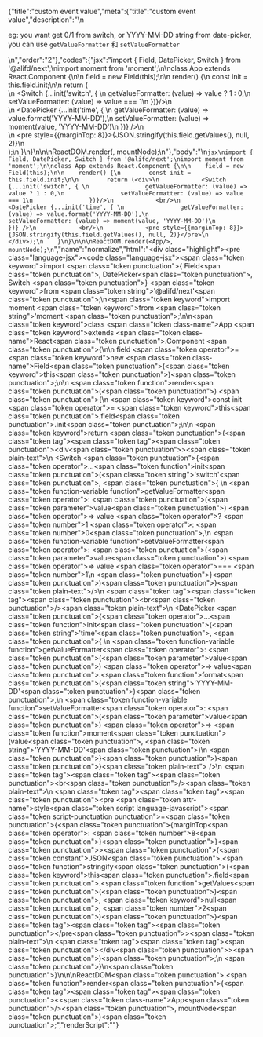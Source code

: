 {"title":"custom event value","meta":{"title":"custom event value","description":"\n<p>eg: you want get 0/1 from switch, or YYYY-MM-DD string from date-picker, you can use <code>getValueFormatter</code> 和 <code>setValueFormatter</code></p>\n","order":"2"},"codes":{"jsx":"import { Field, DatePicker, Switch } from '@alifd/next';\nimport moment from 'moment';\n\nclass App extends React.Component {\n\n    field = new Field(this);\n\n    render() {\n        const init = this.field.init;\n\n        return (<div>\n            <Switch {...init('switch', { \n                getValueFormatter: (value) => value ? 1 : 0,\n                setValueFormatter: (value) => value === 1\n                })}/>\n            <br/>\n            <DatePicker {...init('time', { \n                getValueFormatter: (value) => value.format('YYYY-MM-DD'),\n                setValueFormatter: (value) => moment(value, 'YYYY-MM-DD')\n                })} />\n            <br/>\n            <pre style={{marginTop: 8}}>{JSON.stringify(this.field.getValues(), null, 2)}</pre>\n        </div>);\n    }\n}\n\n\nReactDOM.render(<App/>, mountNode);\n"},"body":"\n````jsx\nimport { Field, DatePicker, Switch } from '@alifd/next';\nimport moment from 'moment';\n\nclass App extends React.Component {\n\n    field = new Field(this);\n\n    render() {\n        const init = this.field.init;\n\n        return (<div>\n            <Switch {...init('switch', { \n                getValueFormatter: (value) => value ? 1 : 0,\n                setValueFormatter: (value) => value === 1\n                })}/>\n            <br/>\n            <DatePicker {...init('time', { \n                getValueFormatter: (value) => value.format('YYYY-MM-DD'),\n                setValueFormatter: (value) => moment(value, 'YYYY-MM-DD')\n                })} />\n            <br/>\n            <pre style={{marginTop: 8}}>{JSON.stringify(this.field.getValues(), null, 2)}</pre>\n        </div>);\n    }\n}\n\n\nReactDOM.render(<App/>, mountNode);\n````","name":"normalize","html":"<script>(function(){'use strict';\n\nvar _createClass = function () { function defineProperties(target, props) { for (var i = 0; i < props.length; i++) { var descriptor = props[i]; descriptor.enumerable = descriptor.enumerable || false; descriptor.configurable = true; if (\"value\" in descriptor) descriptor.writable = true; Object.defineProperty(target, descriptor.key, descriptor); } } return function (Constructor, protoProps, staticProps) { if (protoProps) defineProperties(Constructor.prototype, protoProps); if (staticProps) defineProperties(Constructor, staticProps); return Constructor; }; }();\n\nvar _next = require('@alifd/next');\n\nvar _moment = require('moment');\n\nvar _moment2 = _interopRequireDefault(_moment);\n\nfunction _interopRequireDefault(obj) { return obj && obj.__esModule ? obj : { default: obj }; }\n\nfunction _classCallCheck(instance, Constructor) { if (!(instance instanceof Constructor)) { throw new TypeError(\"Cannot call a class as a function\"); } }\n\nfunction _possibleConstructorReturn(self, call) { if (!self) { throw new ReferenceError(\"this hasn't been initialised - super() hasn't been called\"); } return call && (typeof call === \"object\" || typeof call === \"function\") ? call : self; }\n\nfunction _inherits(subClass, superClass) { if (typeof superClass !== \"function\" && superClass !== null) { throw new TypeError(\"Super expression must either be null or a function, not \" + typeof superClass); } subClass.prototype = Object.create(superClass && superClass.prototype, { constructor: { value: subClass, enumerable: false, writable: true, configurable: true } }); if (superClass) Object.setPrototypeOf ? Object.setPrototypeOf(subClass, superClass) : subClass.__proto__ = superClass; }\n\nvar App = function (_React$Component) {\n    _inherits(App, _React$Component);\n\n    function App() {\n        var _ref;\n\n        var _temp, _this, _ret;\n\n        _classCallCheck(this, App);\n\n        for (var _len = arguments.length, args = Array(_len), _key = 0; _key < _len; _key++) {\n            args[_key] = arguments[_key];\n        }\n\n        return _ret = (_temp = (_this = _possibleConstructorReturn(this, (_ref = App.__proto__ || Object.getPrototypeOf(App)).call.apply(_ref, [this].concat(args))), _this), _this.field = new _next.Field(_this), _temp), _possibleConstructorReturn(_this, _ret);\n    }\n\n    _createClass(App, [{\n        key: 'render',\n        value: function render() {\n            var init = this.field.init;\n\n            return React.createElement(\n                'div',\n                null,\n                React.createElement(_next.Switch, init('switch', {\n                    getValueFormatter: function getValueFormatter(value) {\n                        return value ? 1 : 0;\n                    },\n                    setValueFormatter: function setValueFormatter(value) {\n                        return value === 1;\n                    }\n                })),\n                React.createElement('br', null),\n                React.createElement(_next.DatePicker, init('time', {\n                    getValueFormatter: function getValueFormatter(value) {\n                        return value.format('YYYY-MM-DD');\n                    },\n                    setValueFormatter: function setValueFormatter(value) {\n                        return (0, _moment2.default)(value, 'YYYY-MM-DD');\n                    }\n                })),\n                React.createElement('br', null),\n                React.createElement(\n                    'pre',\n                    { style: { marginTop: 8 } },\n                    JSON.stringify(this.field.getValues(), null, 2)\n                )\n            );\n        }\n    }]);\n\n    return App;\n}(React.Component);\n\nReactDOM.render(React.createElement(App, null), mountNode);})()</script><div class=\"highlight\"><pre class=\"language-jsx\"><code class=\"language-jsx\"><span class=\"token keyword\">import</span> <span class=\"token punctuation\">{</span> Field<span class=\"token punctuation\">,</span> DatePicker<span class=\"token punctuation\">,</span> Switch <span class=\"token punctuation\">}</span> <span class=\"token keyword\">from</span> <span class=\"token string\">'@alifd/next'</span><span class=\"token punctuation\">;</span>\n<span class=\"token keyword\">import</span> moment <span class=\"token keyword\">from</span> <span class=\"token string\">'moment'</span><span class=\"token punctuation\">;</span>\n\n<span class=\"token keyword\">class</span> <span class=\"token class-name\">App</span> <span class=\"token keyword\">extends</span> <span class=\"token class-name\">React<span class=\"token punctuation\">.</span>Component</span> <span class=\"token punctuation\">{</span>\n\n    field <span class=\"token operator\">=</span> <span class=\"token keyword\">new</span> <span class=\"token class-name\">Field</span><span class=\"token punctuation\">(</span><span class=\"token keyword\">this</span><span class=\"token punctuation\">)</span><span class=\"token punctuation\">;</span>\n\n    <span class=\"token function\">render</span><span class=\"token punctuation\">(</span><span class=\"token punctuation\">)</span> <span class=\"token punctuation\">{</span>\n        <span class=\"token keyword\">const</span> init <span class=\"token operator\">=</span> <span class=\"token keyword\">this</span><span class=\"token punctuation\">.</span>field<span class=\"token punctuation\">.</span>init<span class=\"token punctuation\">;</span>\n\n        <span class=\"token keyword\">return</span> <span class=\"token punctuation\">(</span><span class=\"token tag\"><span class=\"token tag\"><span class=\"token punctuation\">&lt;</span>div</span><span class=\"token punctuation\">></span></span><span class=\"token plain-text\">\n            &lt;Switch </span><span class=\"token punctuation\">{</span><span class=\"token operator\">...</span><span class=\"token function\">init</span><span class=\"token punctuation\">(</span><span class=\"token string\">'switch'</span><span class=\"token punctuation\">,</span> <span class=\"token punctuation\">{</span> \n                <span class=\"token function-variable function\">getValueFormatter</span><span class=\"token operator\">:</span> <span class=\"token punctuation\">(</span><span class=\"token parameter\">value</span><span class=\"token punctuation\">)</span> <span class=\"token operator\">=></span> value <span class=\"token operator\">?</span> <span class=\"token number\">1</span> <span class=\"token operator\">:</span> <span class=\"token number\">0</span><span class=\"token punctuation\">,</span>\n                <span class=\"token function-variable function\">setValueFormatter</span><span class=\"token operator\">:</span> <span class=\"token punctuation\">(</span><span class=\"token parameter\">value</span><span class=\"token punctuation\">)</span> <span class=\"token operator\">=></span> value <span class=\"token operator\">===</span> <span class=\"token number\">1</span>\n                <span class=\"token punctuation\">}</span><span class=\"token punctuation\">)</span><span class=\"token punctuation\">}</span><span class=\"token plain-text\">/>\n            </span><span class=\"token tag\"><span class=\"token tag\"><span class=\"token punctuation\">&lt;</span>br</span><span class=\"token punctuation\">/></span></span><span class=\"token plain-text\">\n            &lt;DatePicker </span><span class=\"token punctuation\">{</span><span class=\"token operator\">...</span><span class=\"token function\">init</span><span class=\"token punctuation\">(</span><span class=\"token string\">'time'</span><span class=\"token punctuation\">,</span> <span class=\"token punctuation\">{</span> \n                <span class=\"token function-variable function\">getValueFormatter</span><span class=\"token operator\">:</span> <span class=\"token punctuation\">(</span><span class=\"token parameter\">value</span><span class=\"token punctuation\">)</span> <span class=\"token operator\">=></span> value<span class=\"token punctuation\">.</span><span class=\"token function\">format</span><span class=\"token punctuation\">(</span><span class=\"token string\">'YYYY-MM-DD'</span><span class=\"token punctuation\">)</span><span class=\"token punctuation\">,</span>\n                <span class=\"token function-variable function\">setValueFormatter</span><span class=\"token operator\">:</span> <span class=\"token punctuation\">(</span><span class=\"token parameter\">value</span><span class=\"token punctuation\">)</span> <span class=\"token operator\">=></span> <span class=\"token function\">moment</span><span class=\"token punctuation\">(</span>value<span class=\"token punctuation\">,</span> <span class=\"token string\">'YYYY-MM-DD'</span><span class=\"token punctuation\">)</span>\n                <span class=\"token punctuation\">}</span><span class=\"token punctuation\">)</span><span class=\"token punctuation\">}</span><span class=\"token plain-text\"> />\n            </span><span class=\"token tag\"><span class=\"token tag\"><span class=\"token punctuation\">&lt;</span>br</span><span class=\"token punctuation\">/></span></span><span class=\"token plain-text\">\n            </span><span class=\"token tag\"><span class=\"token tag\"><span class=\"token punctuation\">&lt;</span>pre</span> <span class=\"token attr-name\">style</span><span class=\"token script language-javascript\"><span class=\"token script-punctuation punctuation\">=</span><span class=\"token punctuation\">{</span><span class=\"token punctuation\">{</span>marginTop<span class=\"token operator\">:</span> <span class=\"token number\">8</span><span class=\"token punctuation\">}</span><span class=\"token punctuation\">}</span></span><span class=\"token punctuation\">></span></span><span class=\"token punctuation\">{</span><span class=\"token constant\">JSON</span><span class=\"token punctuation\">.</span><span class=\"token function\">stringify</span><span class=\"token punctuation\">(</span><span class=\"token keyword\">this</span><span class=\"token punctuation\">.</span>field<span class=\"token punctuation\">.</span><span class=\"token function\">getValues</span><span class=\"token punctuation\">(</span><span class=\"token punctuation\">)</span><span class=\"token punctuation\">,</span> <span class=\"token keyword\">null</span><span class=\"token punctuation\">,</span> <span class=\"token number\">2</span><span class=\"token punctuation\">)</span><span class=\"token punctuation\">}</span><span class=\"token tag\"><span class=\"token tag\"><span class=\"token punctuation\">&lt;/</span>pre</span><span class=\"token punctuation\">></span></span><span class=\"token plain-text\">\n        </span><span class=\"token tag\"><span class=\"token tag\"><span class=\"token punctuation\">&lt;/</span>div</span><span class=\"token punctuation\">></span></span><span class=\"token punctuation\">)</span><span class=\"token punctuation\">;</span>\n    <span class=\"token punctuation\">}</span>\n<span class=\"token punctuation\">}</span>\n\n\nReactDOM<span class=\"token punctuation\">.</span><span class=\"token function\">render</span><span class=\"token punctuation\">(</span><span class=\"token tag\"><span class=\"token tag\"><span class=\"token punctuation\">&lt;</span><span class=\"token class-name\">App</span></span><span class=\"token punctuation\">/></span></span><span class=\"token punctuation\">,</span> mountNode<span class=\"token punctuation\">)</span><span class=\"token punctuation\">;</span></code></pre></div>","renderScript":"<script>(function(){'use strict';\n\nvar _createClass = function () { function defineProperties(target, props) { for (var i = 0; i < props.length; i++) { var descriptor = props[i]; descriptor.enumerable = descriptor.enumerable || false; descriptor.configurable = true; if (\"value\" in descriptor) descriptor.writable = true; Object.defineProperty(target, descriptor.key, descriptor); } } return function (Constructor, protoProps, staticProps) { if (protoProps) defineProperties(Constructor.prototype, protoProps); if (staticProps) defineProperties(Constructor, staticProps); return Constructor; }; }();\n\nvar _reactLive = require('react-live');\n\nvar _next = require('@alifd/next');\n\nvar _moment = require('moment');\n\nvar _moment2 = _interopRequireDefault(_moment);\n\nfunction _interopRequireDefault(obj) { return obj && obj.__esModule ? obj : { default: obj }; }\n\nfunction _classCallCheck(instance, Constructor) { if (!(instance instanceof Constructor)) { throw new TypeError(\"Cannot call a class as a function\"); } }\n\nfunction _possibleConstructorReturn(self, call) { if (!self) { throw new ReferenceError(\"this hasn't been initialised - super() hasn't been called\"); } return call && (typeof call === \"object\" || typeof call === \"function\") ? call : self; }\n\nfunction _inherits(subClass, superClass) { if (typeof superClass !== \"function\" && superClass !== null) { throw new TypeError(\"Super expression must either be null or a function, not \" + typeof superClass); } subClass.prototype = Object.create(superClass && superClass.prototype, { constructor: { value: subClass, enumerable: false, writable: true, configurable: true } }); if (superClass) Object.setPrototypeOf ? Object.setPrototypeOf(subClass, superClass) : subClass.__proto__ = superClass; }\n\nwindow.demoNames.push('normalizeEnUs');\n\n\nwindow.normalizeEnUsRenderScript = function normalizeEnUsRenderScript(liveDemo) {\n    var mountNode = document.getElementById('normalizeEnUs-mount');\n    if (liveDemo === \"false\") {\n        document.getElementById('normalizeEnUs-body').innerHTML = '<pre class=\"language-jsx\"><code class=\"language-jsx\"><span class=\"token keyword\">import</span> <span class=\"token punctuation\">{</span> Field<span class=\"token punctuation\">,</span> DatePicker<span class=\"token punctuation\">,</span> Switch <span class=\"token punctuation\">}</span> <span class=\"token keyword\">from</span> <span class=\"token string\">\\'@alifd/next\\'</span><span class=\"token punctuation\">;</span>\\n<span class=\"token keyword\">import</span> moment <span class=\"token keyword\">from</span> <span class=\"token string\">\\'moment\\'</span><span class=\"token punctuation\">;</span>\\n\\n<span class=\"token keyword\">class</span> <span class=\"token class-name\">App</span> <span class=\"token keyword\">extends</span> <span class=\"token class-name\">React<span class=\"token punctuation\">.</span>Component</span> <span class=\"token punctuation\">{</span>\\n\\n    field <span class=\"token operator\">=</span> <span class=\"token keyword\">new</span> <span class=\"token class-name\">Field</span><span class=\"token punctuation\">(</span><span class=\"token keyword\">this</span><span class=\"token punctuation\">)</span><span class=\"token punctuation\">;</span>\\n\\n    <span class=\"token function\">render</span><span class=\"token punctuation\">(</span><span class=\"token punctuation\">)</span> <span class=\"token punctuation\">{</span>\\n        <span class=\"token keyword\">const</span> init <span class=\"token operator\">=</span> <span class=\"token keyword\">this</span><span class=\"token punctuation\">.</span>field<span class=\"token punctuation\">.</span>init<span class=\"token punctuation\">;</span>\\n\\n        <span class=\"token keyword\">return</span> <span class=\"token punctuation\">(</span><span class=\"token tag\"><span class=\"token tag\"><span class=\"token punctuation\">&lt;</span>div</span><span class=\"token punctuation\">></span></span><span class=\"token plain-text\">\\n            &lt;Switch </span><span class=\"token punctuation\">{</span><span class=\"token operator\">...</span><span class=\"token function\">init</span><span class=\"token punctuation\">(</span><span class=\"token string\">\\'switch\\'</span><span class=\"token punctuation\">,</span> <span class=\"token punctuation\">{</span> \\n                <span class=\"token function-variable function\">getValueFormatter</span><span class=\"token operator\">:</span> <span class=\"token punctuation\">(</span><span class=\"token parameter\">value</span><span class=\"token punctuation\">)</span> <span class=\"token operator\">=></span> value <span class=\"token operator\">?</span> <span class=\"token number\">1</span> <span class=\"token operator\">:</span> <span class=\"token number\">0</span><span class=\"token punctuation\">,</span>\\n                <span class=\"token function-variable function\">setValueFormatter</span><span class=\"token operator\">:</span> <span class=\"token punctuation\">(</span><span class=\"token parameter\">value</span><span class=\"token punctuation\">)</span> <span class=\"token operator\">=></span> value <span class=\"token operator\">===</span> <span class=\"token number\">1</span>\\n                <span class=\"token punctuation\">}</span><span class=\"token punctuation\">)</span><span class=\"token punctuation\">}</span><span class=\"token plain-text\">/>\\n            </span><span class=\"token tag\"><span class=\"token tag\"><span class=\"token punctuation\">&lt;</span>br</span><span class=\"token punctuation\">/></span></span><span class=\"token plain-text\">\\n            &lt;DatePicker </span><span class=\"token punctuation\">{</span><span class=\"token operator\">...</span><span class=\"token function\">init</span><span class=\"token punctuation\">(</span><span class=\"token string\">\\'time\\'</span><span class=\"token punctuation\">,</span> <span class=\"token punctuation\">{</span> \\n                <span class=\"token function-variable function\">getValueFormatter</span><span class=\"token operator\">:</span> <span class=\"token punctuation\">(</span><span class=\"token parameter\">value</span><span class=\"token punctuation\">)</span> <span class=\"token operator\">=></span> value<span class=\"token punctuation\">.</span><span class=\"token function\">format</span><span class=\"token punctuation\">(</span><span class=\"token string\">\\'YYYY-MM-DD\\'</span><span class=\"token punctuation\">)</span><span class=\"token punctuation\">,</span>\\n                <span class=\"token function-variable function\">setValueFormatter</span><span class=\"token operator\">:</span> <span class=\"token punctuation\">(</span><span class=\"token parameter\">value</span><span class=\"token punctuation\">)</span> <span class=\"token operator\">=></span> <span class=\"token function\">moment</span><span class=\"token punctuation\">(</span>value<span class=\"token punctuation\">,</span> <span class=\"token string\">\\'YYYY-MM-DD\\'</span><span class=\"token punctuation\">)</span>\\n                <span class=\"token punctuation\">}</span><span class=\"token punctuation\">)</span><span class=\"token punctuation\">}</span><span class=\"token plain-text\"> />\\n            </span><span class=\"token tag\"><span class=\"token tag\"><span class=\"token punctuation\">&lt;</span>br</span><span class=\"token punctuation\">/></span></span><span class=\"token plain-text\">\\n            </span><span class=\"token tag\"><span class=\"token tag\"><span class=\"token punctuation\">&lt;</span>pre</span> <span class=\"token attr-name\">style</span><span class=\"token script language-javascript\"><span class=\"token script-punctuation punctuation\">=</span><span class=\"token punctuation\">{</span><span class=\"token punctuation\">{</span>marginTop<span class=\"token operator\">:</span> <span class=\"token number\">8</span><span class=\"token punctuation\">}</span><span class=\"token punctuation\">}</span></span><span class=\"token punctuation\">></span></span><span class=\"token punctuation\">{</span><span class=\"token constant\">JSON</span><span class=\"token punctuation\">.</span><span class=\"token function\">stringify</span><span class=\"token punctuation\">(</span><span class=\"token keyword\">this</span><span class=\"token punctuation\">.</span>field<span class=\"token punctuation\">.</span><span class=\"token function\">getValues</span><span class=\"token punctuation\">(</span><span class=\"token punctuation\">)</span><span class=\"token punctuation\">,</span> <span class=\"token keyword\">null</span><span class=\"token punctuation\">,</span> <span class=\"token number\">2</span><span class=\"token punctuation\">)</span><span class=\"token punctuation\">}</span><span class=\"token tag\"><span class=\"token tag\"><span class=\"token punctuation\">&lt;/</span>pre</span><span class=\"token punctuation\">></span></span><span class=\"token plain-text\">\\n        </span><span class=\"token tag\"><span class=\"token tag\"><span class=\"token punctuation\">&lt;/</span>div</span><span class=\"token punctuation\">></span></span><span class=\"token punctuation\">)</span><span class=\"token punctuation\">;</span>\\n    <span class=\"token punctuation\">}</span>\\n<span class=\"token punctuation\">}</span>\\n\\n\\nReactDOM<span class=\"token punctuation\">.</span><span class=\"token function\">render</span><span class=\"token punctuation\">(</span><span class=\"token tag\"><span class=\"token tag\"><span class=\"token punctuation\">&lt;</span><span class=\"token class-name\">App</span></span><span class=\"token punctuation\">/></span></span><span class=\"token punctuation\">,</span> mountNode<span class=\"token punctuation\">)</span><span class=\"token punctuation\">;</span>\\n</code></pre>\\n'.replace(/{backquote}/g, '`').replace(/{dollar}/g, '$');\n\n        var App = function (_React$Component) {\n            _inherits(App, _React$Component);\n\n            function App() {\n                var _ref;\n\n                var _temp, _this, _ret;\n\n                _classCallCheck(this, App);\n\n                for (var _len = arguments.length, args = Array(_len), _key = 0; _key < _len; _key++) {\n                    args[_key] = arguments[_key];\n                }\n\n                return _ret = (_temp = (_this = _possibleConstructorReturn(this, (_ref = App.__proto__ || Object.getPrototypeOf(App)).call.apply(_ref, [this].concat(args))), _this), _this.field = new _next.Field(_this), _temp), _possibleConstructorReturn(_this, _ret);\n            }\n\n            _createClass(App, [{\n                key: 'render',\n                value: function render() {\n                    var init = this.field.init;\n\n                    return React.createElement(\n                        'div',\n                        null,\n                        React.createElement(_next.Switch, init('switch', {\n                            getValueFormatter: function getValueFormatter(value) {\n                                return value ? 1 : 0;\n                            },\n                            setValueFormatter: function setValueFormatter(value) {\n                                return value === 1;\n                            }\n                        })),\n                        React.createElement('br', null),\n                        React.createElement(_next.DatePicker, init('time', {\n                            getValueFormatter: function getValueFormatter(value) {\n                                return value.format('YYYY-MM-DD');\n                            },\n                            setValueFormatter: function setValueFormatter(value) {\n                                return (0, _moment2.default)(value, 'YYYY-MM-DD');\n                            }\n                        })),\n                        React.createElement('br', null),\n                        React.createElement(\n                            'pre',\n                            { style: { marginTop: 8 } },\n                            JSON.stringify(this.field.getValues(), null, 2)\n                        )\n                    );\n                }\n            }]);\n\n            return App;\n        }(React.Component);\n\n        ReactDOM.render(React.createElement(App, null), mountNode);\n\n        return;\n    }\n\n    var normalizeEnUsLiveScript = 'class App extends React.Component {\\n  constructor(...args) {\\n    super(...args);\\n    this.field = new Field(this);\\n  }\\n  render() {\\n    const init = this.field.init;\\n\\n    return (\\n      <div>\\n        <Switch\\n          {...init(\"switch\", {\\n            getValueFormatter: value => (value ? 1 : 0),\\n            setValueFormatter: value => value === 1\\n          })}\\n        />\\n        <br />\\n        <DatePicker\\n          {...init(\"time\", {\\n            getValueFormatter: value => value.format(\"YYYY-MM-DD\"),\\n            setValueFormatter: value => moment(value, \"YYYY-MM-DD\")\\n          })}\\n        />\\n        <br />\\n        <pre style={{ marginTop: 8 }}>\\n          {JSON.stringify(this.field.getValues(), null, 2)}\\n        </pre>\\n      </div>\\n    );\\n  }\\n}\\n\\nReactDOM.render(<App />, mountNode);';\n    var emptyTheme = {\n        plain: {},\n        styles: [{\n            types: [],\n            styles: {}\n        }]\n    };\n\n    function renderAfter() {\n        ReactDOM.render(React.createElement(\n            _next.Balloon.Tooltip,\n            {\n                align: 't',\n                style: { maxWidth: 320 },\n                trigger: React.createElement('div', {\n                    dangerouslySetInnerHTML: {\n                        __html: '<pre class=\"language-jsx\"><code class=\"language-jsx\"><span class=\"token keyword\">import</span> <span class=\"token punctuation\">{</span> Field<span class=\"token punctuation\">,</span> DatePicker<span class=\"token punctuation\">,</span> Switch <span class=\"token punctuation\">}</span> <span class=\"token keyword\">from</span> <span class=\"token string\">\\'@alifd/next\\'</span><span class=\"token punctuation\">;</span>\\n<span class=\"token keyword\">import</span> moment <span class=\"token keyword\">from</span> <span class=\"token string\">\\'moment\\'</span><span class=\"token punctuation\">;</span>\\n</code></pre>\\n'\n                    }\n                })\n            },\n            '\\u7F16\\u8F91\\u6A21\\u5F0F\\u6682\\u4E0D\\u652F\\u6301\\u4FEE\\u6539\\u4F9D\\u8D56\\u5F15\\u5165'\n        ), document.getElementById('normalizeEnUs-live-import'));\n    }\n\n    var LiveRenderer = function (_React$Component2) {\n        _inherits(LiveRenderer, _React$Component2);\n\n        function LiveRenderer(props) {\n            _classCallCheck(this, LiveRenderer);\n\n            var _this2 = _possibleConstructorReturn(this, (LiveRenderer.__proto__ || Object.getPrototypeOf(LiveRenderer)).call(this, props));\n\n            _this2.onBlur = function () {\n                var time = new Date().getTime();\n                window.top.postMessage({\n                    type: 'ReactLiveEdit',\n                    from: 'demo',\n                    body: { name: 'normalizeEnUs', component: 'Field', time: time }\n                }, '*');\n            };\n\n            return _this2;\n        }\n\n        _createClass(LiveRenderer, [{\n            key: 'componentDidMount',\n            value: function componentDidMount() {\n                renderAfter();\n            }\n        }, {\n            key: 'render',\n            value: function render() {\n                return React.createElement(\n                    _reactLive.LiveProvider,\n                    {\n                        code: normalizeEnUsLiveScript,\n                        scope: { Field: _next.Field, DatePicker: _next.DatePicker, Switch: _next.Switch, moment: _moment2.default, mountNode: mountNode },\n                        noInline: true },\n                    React.createElement(\n                        'div',\n                        { id: 'normalizeEnUs-live-editor' },\n                        React.createElement(_reactLive.LiveError, { id: 'normalizeEnUs-live-error', className: 'react-live-error' }),\n                        React.createElement('div', { id: 'normalizeEnUs-live-import' }),\n                        React.createElement(\n                            'div',\n                            { id: 'normalizeEnUs-live-body', className: 'react-live-body' },\n                            React.createElement(_reactLive.LiveEditor, { theme: emptyTheme, onBlur: this.onBlur })\n                        ),\n                        React.createElement('div', { id: 'normalizeEnUs-live-css' })\n                    ),\n                    React.createElement(_reactLive.LivePreview, null)\n                );\n            }\n        }]);\n\n        return LiveRenderer;\n    }(React.Component);\n\n    ReactDOM.render(React.createElement(LiveRenderer, null), document.getElementById('normalizeEnUs-body'));\n    return;\n};\n\nwindow.renderFuncs.push(normalizeEnUsRenderScript);\n\nfunction onRiddleOrCodePenClick(type) {\n    var time = new Date().getTime();\n    window.top.postMessage({\n        type: 'RiddleOrCodePenClick',\n        from: 'demo',\n        body: { name: 'normalizeEnUs', component: 'Field', type: type, time: time }\n    }, '*');\n}\nReactDOM.render(React.createElement(\n    _next.Balloon.Tooltip,\n    {\n        align: 'b',\n        style: { maxWidth: 400 },\n        trigger: React.createElement(\n            'span',\n            { role: 'img', className: 'op-icon', onClick: function onClick() {\n                    return onRiddleOrCodePenClick('CodePen');\n                } },\n            React.createElement(\n                'svg',\n                { viewBox: '0 0 20 20', fill: 'currentColor' },\n                React.createElement('path', {\n                    d: 'M17.7207447,7.0537234 L10.2739362,2.0893617 C10.0952128,1.97021277 9.86223404,1.97021277 9.68404255,2.0893617 L2.23723404,7.0537234 C2.0893617,7.15212766 2.00053191,7.31861702 2.00053191,7.4962766 L2.00053191,12.4606383 C2.00053191,12.6382979 2.0893617,12.8047872 2.23723404,12.9031915 L9.68404255,17.8675532 C9.77340426,17.9271277 9.87606383,17.9569149 9.97925532,17.9569149 C10.0824468,17.9569149 10.1851064,17.9271277 10.2744681,17.8675532 L17.7212766,12.9031915 C17.8691489,12.8047872 17.9579787,12.6382979 17.9579787,12.4606383 L17.9579787,7.4962766 C17.9579787,7.31861702 17.8691489,7.15212766 17.7212766,7.0537234 L17.7207447,7.0537234 Z M9.9787234,11.8218085 L7.2143617,9.9787234 L9.9787234,8.1356383 L12.7430851,9.9787234 L9.9787234,11.8218085 Z M10.5106383,7.21170213 L10.5106383,3.52553191 L16.4664894,7.4962766 L13.7021277,9.3393617 L10.5106383,7.21170213 Z M9.44680851,7.21170213 L6.25531915,9.3393617 L3.49095745,7.4962766 L9.44680851,3.52553191 L9.44680851,7.21170213 Z M5.2962766,9.9787234 L3.06382979,11.4670213 L3.06382979,8.49042553 L5.2962766,9.9787234 Z M6.25531915,10.6180851 L9.44680851,12.7457447 L9.44680851,16.4319149 L3.49095745,12.4611702 L6.25531915,10.6180851 Z M10.5106383,12.7457447 L13.7021277,10.6180851 L16.4664894,12.4611702 L10.5106383,16.4319149 L10.5106383,12.7457447 Z M14.6611702,9.9787234 L16.893617,8.49042553 L16.893617,11.4670213 L14.6611702,9.9787234 Z' })\n            )\n        ) },\n    React.createElement(\n        'span',\n        null,\n        '\\u5728CodePen\\u4E2D\\u6253\\u5F00'\n    )\n), document.getElementById('normalizeEnUs-CodePen'));\nReactDOM.render(React.createElement(\n    _next.Balloon.Tooltip,\n    {\n        align: 'b',\n        style: { maxWidth: 400 },\n        trigger: React.createElement(\n            'span',\n            { role: 'img', className: 'op-icon', onClick: function onClick() {\n                    return onRiddleOrCodePenClick('Riddle');\n                } },\n            React.createElement(\n                'svg',\n                { viewBox: '0 0 20 20', fill: 'currentColor' },\n                React.createElement('path', {\n                    d: 'M12.0135981,2 C14.9585189,2 17.345849,4.38716704 17.345849,7.33333333 C17.345849,9.38478693 16.1882418,11.1657179 14.4903288,12.0578577 L17.2084049,16.7658872 C17.2378708,16.8169235 17.2591949,16.8704263 17.2727803,16.9248914 C17.3474476,17.0262914 17.3916465,17.1520943 17.3916465,17.2882205 C17.3916465,17.628088 17.1161295,17.9036051 16.7762619,17.9036051 L2.81174505,17.9048498 C2.75007855,17.9255976 2.68404472,17.9368421 2.61538462,17.9368421 C2.27551708,17.9368421 2,17.661325 2,17.3214575 L2,4.90050552 C2,4.44767651 2.36696407,4.08058607 2.8201909,4.08058607 L2.8201909,4.08058607 L4.598,4.08 L4.59829061,3.64037695 C4.59829061,2.78210363 5.25867561,2.07778272 6.09736436,2.00602116 L6.23871411,2 Z M11.9839597,3.23076923 L6.23745245,3.23076923 C6.01143198,3.23076923 5.82905984,3.41419855 5.82905984,3.64047008 L5.82905984,3.64047008 L5.829,4.08 L11.5615101,4.08058607 C13.3089935,4.08058607 14.7370181,5.4476011 14.8334247,7.17082808 L14.8386124,7.35677655 C14.8386124,9.16616658 13.3721154,10.632967 11.5615101,10.632967 L11.5615101,10.632967 L10.299,10.632 L12.6155561,14.6429723 C12.7020335,14.7927556 12.7183875,14.9637818 12.6748043,15.1180362 C12.6779184,15.1342067 12.6786336,15.1513556 12.6786336,15.1686715 C12.6786336,15.508539 12.4031165,15.7840561 12.063249,15.7840561 L5.39477011,15.7840561 C5.33908357,15.7840561 5.28512459,15.7766596 5.23382202,15.7627953 L5.21367522,15.7639098 L5.21367522,15.7639098 C4.87380768,15.7639098 4.59829061,15.4883927 4.59829061,15.1485252 L4.598,5.323 L3.23076923,5.32307709 L3.23,16.672 L15.733,16.672 L13.0769083,12.0713449 C12.9069827,11.7770252 13.0078241,11.40068 13.3021438,11.2307544 C13.3538063,11.200927 13.4079962,11.1794424 13.4631533,11.1658825 C14.9972153,10.5673738 16.0854701,9.07745387 16.0854701,7.33333333 C16.0854701,5.06705157 14.2491614,3.23076923 11.9839597,3.23076923 L11.9839597,3.23076923 Z M11.7212434,5.32867389 L11.5688942,5.32307709 L5.829,5.323 L5.82905984,11.0261966 C5.82905984,11.0464748 5.83052125,11.0664018 5.83334393,11.0858783 L5.84579569,11.1428571 L5.829,11.142 L5.829,14.553 L11.142,14.553 L8.71393544,10.3467056 C8.54400168,10.0523717 8.64484792,9.67600839 8.93918185,9.50607462 C9.01663814,9.46135521 9.09977514,9.43538787 9.18333591,9.42676402 L9.18350929,9.40512829 L11.5688942,9.40512829 C12.6982428,9.40512829 13.6102561,8.49132999 13.6102561,7.36410269 C13.6102561,6.23662753 12.6963072,5.32307709 11.5688942,5.32307709 Z' })\n            )\n        ) },\n    React.createElement(\n        'span',\n        null,\n        '\\u5728Riddle\\u4E2D\\u6253\\u5F00'\n    )\n), document.getElementById('normalizeEnUs-Riddle'));\nReactDOM.render(React.createElement(\n    _next.Balloon.Tooltip,\n    {\n        align: 'b',\n        style: { maxWidth: 320 },\n        trigger: React.createElement(\n            'span',\n            { className: 'code-box-code-action', onClick: function onClick() {\n                    _next.Message.success('复制成功');\n                } },\n            React.createElement(\n                'svg',\n                { viewBox: '0 0 20 20', focusable: 'false', 'data-icon': 'snippets', width: '20px', height: '20px', fill: 'currentColor', 'aria-hidden': 'true' },\n                React.createElement('path', { d: 'M15,5 L15,18 L2,18 L2,5 L15,5 Z M14,6 L3,6 L3,17 L14,17 L14,6 Z M18,2 L18,15 L16,15 L16,13.999 L17,14 L17,3 L6,3 L6,4 L5,4 L5,2 L18,2 Z M9,8 L9,11 L12,11 L12,12 L9,12 L9,15 L8,15 L8,12 L5,12 L5,11 L8,11 L8,8 L9,8 Z' })\n            )\n        )\n    },\n    React.createElement(\n        'span',\n        null,\n        '\\u590D\\u5236\\u4EE3\\u7801'\n    )\n), document.getElementById('normalizeEnUs-copy-btn'));\nReactDOM.render(React.createElement(\n    React.Fragment,\n    null,\n    React.createElement(\n        _next.Balloon.Tooltip,\n        {\n            align: 'b',\n            style: { maxWidth: 400 },\n            trigger: React.createElement(\n                'span',\n                { id: 'normalizeEnUs-icon-show', className: 'code-box-code-action code-expand-icon-show' },\n                React.createElement(\n                    'svg',\n                    { alt: 'expand code', width: '20px', height: '20px', viewBox: '0 0 20 20', fill: 'currentColor' },\n                    React.createElement('path', {\n                        d: 'M14.4307124,13.5667899 L15.1349452,14.276759 L10.7473676,18.6288871 L6.42783259,14.2738791 L7.13782502,13.5696698 L10.7530744,17.2147744 L14.4307124,13.5667899 Z M4.79130753,8.067524 L16.3824174,11.1733525 L16.1235984,12.1392784 L4.53248848,9.03344983 L4.79130753,8.067524 Z M10.8154102,1.57503552 L15.1349452,5.93004351 L14.4249528,6.63425282 L10.809949,2.98914817 L7.13206544,6.6371327 L6.42783259,5.92716363 L10.8154102,1.57503552 Z',\n                        transform: 'translate(10.457453, 10.101961) rotate(90.000000) translate(-10.457453, -10.101961) ' })\n                )\n            ) },\n        React.createElement(\n            'span',\n            null,\n            '\\u5C55\\u5F00\\u4EE3\\u7801',\n            React.createElement('br', null),\n            React.createElement('br', null),\n            '\\u5C0F\\u63D0\\u793A: ',\n            React.createElement('br', null),\n            React.createElement('br', null),\n            ' 1. \\u70B9\\u51FB\\u4E00\\u4E0B\\u4EE3\\u7801\\uFF0C\\u8BD5\\u4E00\\u8BD5\\u5728\\u7EBF\\u7F16\\u8F91\\u9884\\u89C8\\u5427\\uFF01 ',\n            React.createElement('br', null),\n            React.createElement('br', null),\n            '2. \\u9875\\u9762\\u53F3\\u4E0A\\u65B9 \\u6709 ',\n            React.createElement(\n                'strong',\n                null,\n                '\\u5168\\u5C40\\u4EE3\\u7801\\u5C55\\u5F00'\n            ),\n            ' \\u53CA ',\n            React.createElement(\n                'strong',\n                null,\n                '\\u5F00\\u542F\\u5728\\u7EBF\\u7F16\\u8F91'\n            ),\n            ' \\u6A21\\u5F0F\\u54DF\\uFF5E'\n        )\n    ),\n    React.createElement(\n        _next.Balloon.Tooltip,\n        {\n            align: 'b',\n            style: { maxWidth: 400 },\n            trigger: React.createElement(\n                'span',\n                { id: 'normalizeEnUs-icon-hide', className: 'code-box-code-action code-expand-icon-hide', style: { display: 'none' } },\n                React.createElement(\n                    'svg',\n                    { alt: 'expand code', width: '20px', height: '20px', viewBox: '0 0 20 20', style: { fill: '#3B9AFF' } },\n                    React.createElement('path', {\n                        d: 'M14.4307124,13.5667899 L15.1349452,14.276759 L10.7473676,18.6288871 L6.42783259,14.2738791 L7.13782502,13.5696698 L10.7530744,17.2147744 L14.4307124,13.5667899 Z M4.79130753,8.067524 L16.3824174,11.1733525 L16.1235984,12.1392784 L4.53248848,9.03344983 L4.79130753,8.067524 Z M10.8154102,1.57503552 L15.1349452,5.93004351 L14.4249528,6.63425282 L10.809949,2.98914817 L7.13206544,6.6371327 L6.42783259,5.92716363 L10.8154102,1.57503552 Z',\n                        transform: 'translate(10.457453, 10.101961) rotate(90.000000) translate(-10.457453, -10.101961) ' })\n                )\n            ) },\n        React.createElement(\n            'span',\n            null,\n            '\\u6536\\u8D77\\u4EE3\\u7801',\n            React.createElement('br', null),\n            React.createElement('br', null),\n            '\\u5C0F\\u63D0\\u793A: ',\n            React.createElement('br', null),\n            React.createElement('br', null),\n            ' 1. \\u70B9\\u51FB\\u4E00\\u4E0B\\u4EE3\\u7801\\uFF0C\\u8BD5\\u4E00\\u8BD5\\u5728\\u7EBF\\u7F16\\u8F91\\u9884\\u89C8\\u5427\\uFF01 ',\n            React.createElement('br', null),\n            React.createElement('br', null),\n            '2. \\u9875\\u9762\\u53F3\\u4E0A\\u65B9 \\u6709 ',\n            React.createElement(\n                'strong',\n                null,\n                '\\u5168\\u5C40\\u4EE3\\u7801\\u5C55\\u5F00'\n            ),\n            ' \\u53CA ',\n            React.createElement(\n                'strong',\n                null,\n                '\\u5F00\\u542F\\u5728\\u7EBF\\u7F16\\u8F91'\n            ),\n            ' \\u6A21\\u5F0F\\u54DF\\uFF5E'\n        )\n    )\n), document.getElementById('normalizeEnUs-fold-code'));})()</script>"}